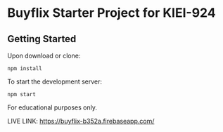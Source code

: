 # Buyflix Starter Project for KIEI-924

## Getting Started

Upon download or clone:

```
npm install
```

To start the development server:

```
npm start
```

For educational purposes only.


LIVE LINK: https://buyflix-b352a.firebaseapp.com/
